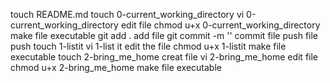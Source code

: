 touch README.md
touch 0-current_working_directory
vi 0-current_working_directory edit file
chmod u+x 0-current_working_directory make file executable
git add . add file
git commit -m '' commit file
push file push
touch 1-listit
vi 1-list it edit the file
chmod u+x 1-listit make file executable 
touch 2-bring_me_home creat file
vi 2-bring_me_home edit file
chmod u+x 2-bring_me_home make file executable
